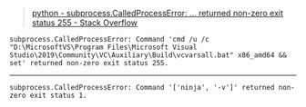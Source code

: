 > [python - subprocess.CalledProcessError: ... returned non-zero exit status 255 - Stack Overflow](https://stackoverflow.com/questions/60355996/subprocess-calledprocesserror-returned-non-zero-exit-status-255)

```
subprocess.CalledProcessError: Command 'cmd /u /c "D:\MicrosoftVS\Program Files\Microsoft Visual Studio\2019\Community\VC\Auxiliary\Build\vcvarsall.bat" x86_amd64 && set' returned non-zero exit status 255.
```


---


```
subprocess.CalledProcessError: Command '['ninja', '-v']' returned non-zero exit status 1.
```

